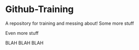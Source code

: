 # Github-Training
A repository for training and messing about!
Some more stuff

Even more stuff

BLAH BLAH BLAH
